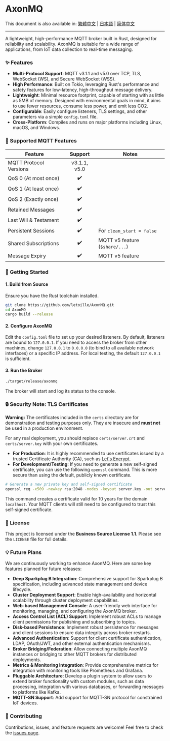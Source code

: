 # AxonMQ

This document is also available in: [繁體中文](README.zh-TW.md) | [日本語](README.ja.md) | [简体中文](README.zh-CN.md)

---

A lightweight, high-performance MQTT broker built in Rust, designed for reliability and scalability. AxonMQ is suitable for a wide range of applications, from IoT data collection to real-time messaging.

### ✨ Features

- **Multi-Protocol Support**: MQTT v3.1.1 and v5.0 over TCP, TLS, WebSocket (WS), and Secure WebSocket (WSS).
- **High Performance**: Built on Tokio, leveraging Rust's performance and safety features for low-latency, high-throughput message delivery.
- **Lightweight**: Minimal resource footprint, capable of starting with as little as 5MB of memory. Designed with environmental goals in mind, it aims to use fewer resources, consume less power, and emit less CO2.
- **Configurable**: Easily configure listeners, TLS settings, and other parameters via a simple `config.toml` file.
- **Cross-Platform**: Compiles and runs on major platforms including Linux, macOS, and Windows.

### 💎 Supported MQTT Features

| Feature                  | Support | Notes                               |
| ------------------------ | :-----: | ----------------------------------- |
| MQTT Protocol Versions   | v3.1.1, v5.0 |                                     |
| QoS 0 (At most once)     |    ✔️    |                                     |
| QoS 1 (At least once)    |    ✔️    |                                     |
| QoS 2 (Exactly once)     |    ✔️    |                                     |
| Retained Messages        |    ✔️    |                                     |
| Last Will & Testament    |    ✔️    |                                     |
| Persistent Sessions      |    ✔️    | For `clean_start = false`           |
| Shared Subscriptions     |    ✔️    | MQTT v5 feature (`$share/...`)      |
| Message Expiry           |    ✔️    | MQTT v5 feature                     |

### 🚀 Getting Started

#### 1. Build from Source

Ensure you have the Rust toolchain installed.

```bash
git clone https://github.com/letoille/AxonMQ.git
cd AxonMQ
cargo build --release
```

#### 2. Configure AxonMQ

Edit the `config.toml` file to set up your desired listeners. By default, listeners are bound to `127.0.0.1`. If you need to access the broker from other machines, change `127.0.0.1` to `0.0.0.0` (to bind to all available network interfaces) or a specific IP address. For local testing, the default `127.0.0.1` is sufficient.

#### 3. Run the Broker

```bash
./target/release/axonmq
```

The broker will start and log its status to the console.

### 🔒 Security Note: TLS Certificates

**Warning:** The certificates included in the `certs` directory are for demonstration and testing purposes only. They are insecure and **must not** be used in a production environment.

For any real deployment, you should replace `certs/server.crt` and `certs/server.key` with your own certificates.

- **For Production**: It is highly recommended to use certificates issued by a trusted Certificate Authority (CA), such as [Let's Encrypt](https://letsencrypt.org/).
- **For Development/Testing**: If you need to generate a new self-signed certificate, you can use the following `openssl` command. This is more secure than using the default, publicly known certificate.

```bash
# Generate a new private key and self-signed certificate
openssl req -x509 -newkey rsa:2048 -nodes -keyout server.key -out server.crt -days 3650 -subj "/CN=localhost"
```
This command creates a certificate valid for 10 years for the domain `localhost`. Your MQTT clients will still need to be configured to trust this self-signed certificate.

### 📜 License

This project is licensed under the **Business Source License 1.1**. Please see the `LICENSE` file for full details.

### 💡 Future Plans

We are continuously working to enhance AxonMQ. Here are some key features planned for future releases:

- **Deep Sparkplug B Integration**: Comprehensive support for Sparkplug B specification, including advanced state management and device lifecycle.
- **Cluster Deployment Support**: Enable high-availability and horizontal scalability through cluster deployment capabilities.
- **Web-based Management Console**: A user-friendly web interface for monitoring, managing, and configuring the AxonMQ broker.
- **Access Control List (ACL) Support**: Implement robust ACLs to manage client permissions for publishing and subscribing to topics.
- **Disk-based Persistence**: Implement robust persistence for messages and client sessions to ensure data integrity across broker restarts.
- **Advanced Authentication**: Support for client certificate authentication, LDAP, OAuth/JWT, and other external authentication mechanisms.
- **Broker Bridging/Federation**: Allow connecting multiple AxonMQ instances or bridging to other MQTT brokers for distributed deployments.
- **Metrics & Monitoring Integration**: Provide comprehensive metrics for integration with monitoring tools like Prometheus and Grafana.
- **Pluggable Architecture**: Develop a plugin system to allow users to extend broker functionality with custom modules, such as data processing, integration with various databases, or forwarding messages to platforms like Kafka.
- **MQTT-SN Support**: Add support for MQTT-SN protocol for constrained IoT devices.

### 🤝 Contributing

Contributions, issues, and feature requests are welcome! Feel free to check the [issues page](https://github.com/letoille/AxonMQ/issues).